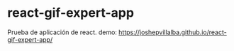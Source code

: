 # react-gif-expert-app
Prueba de aplicación de react.
 demo: https://joshepvillalba.github.io/react-gif-expert-app/
